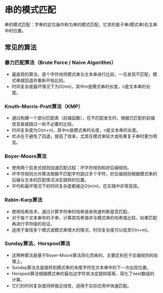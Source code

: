 # 串的模式匹配

串的模式匹配：字串的定位操作称为串的模式匹配，它求的是子串(模式串)在主串中的位置。

## 常见的算法

### 暴力匹配算法（Brute Force / Naive Algorithm）

* 最直观的算法，逐个字符地将模式串与文本串进行比较，一旦发现不匹配，模式串就回退并重新开始比较。
* 时间复杂度最坏情况下为O(mn)，其中m是模式串的长度，n是文本串的长度。

### Knuth-Morris-Pratt算法（KMP）

* 通过构建一个部分匹配表（前缀函数），在不匹配发生时，根据已匹配的前缀信息直接跳过一些不必要的比较。
* 时间复杂度为O(m+n)，其中m是模式串的长度，n是文本串的长度。
* 优点在于避免了回退，提高了效率，尤其在模式串较大或有重复子串时更为明显。

### Boyer-Moore算法

* 使用两个启发式规则加速匹配过程：坏字符规则和好后缀规则。
* 坏字符规则允许算法根据不匹配字符跳过多个字符，好后缀规则根据模式串的后缀与文本的匹配情况决定跳转的位置。
* 平均和最坏情况下的时间复杂度都接近O(n/m)，在实践中非常高效。

### Rabin-Karp算法

* 使用哈希技术，通过计算字符串的哈希值来快速判断是否匹配。
* 对于每个文本串中的子串，计算其哈希值并与模式串的哈希值比较，如果匹配再进行字符级的验证。
* 适用于查找多个模式或模式串很大的情况，时间复杂度可以低至O(n+m)。

### Sunday算法、Horspool算法

* 这两种算法是基于Boyer-Moore算法简化而来的，主要区别在于后缀规则的处理上。
* Sunday算法总是跳转到模式串的末尾字符在文本串中的下一次出现位置。
* Horspool算法根据模式串的最右边字符来决定跳转距离，简化了next数组的计算。
* 它们的时间复杂度同样接近线性，适用于实际应用中快速匹配。
